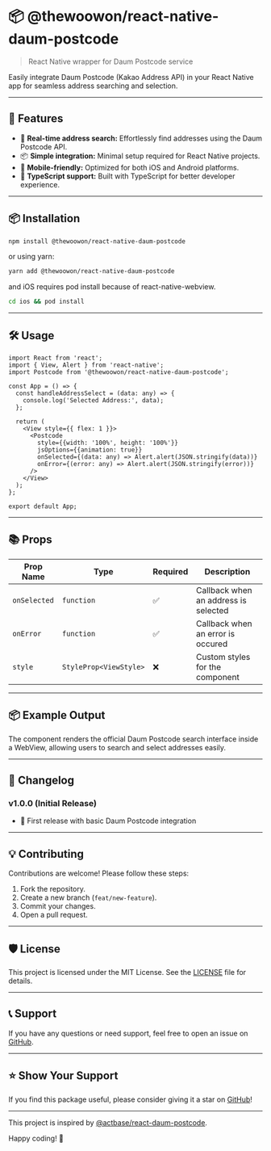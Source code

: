 # 📦 @thewoowon/react-native-daum-postcode

> React Native wrapper for Daum Postcode service

Easily integrate Daum Postcode (Kakao Address API) in your React Native app for seamless address searching and selection.

---

## 🚀 Features
- 📍 **Real-time address search:** Effortlessly find addresses using the Daum Postcode API.
- 📦 **Simple integration:** Minimal setup required for React Native projects.
- 📱 **Mobile-friendly:** Optimized for both iOS and Android platforms.
- 📡 **TypeScript support:** Built with TypeScript for better developer experience.

---

## 📦 Installation

```bash
npm install @thewoowon/react-native-daum-postcode
```

or using yarn:

```bash
yarn add @thewoowon/react-native-daum-postcode
```

and iOS requires pod install because of react-native-webview.

```bash
cd ios && pod install
```
---

## 🛠️ Usage

```tsx
import React from 'react';
import { View, Alert } from 'react-native';
import Postcode from '@thewoowon/react-native-daum-postcode';

const App = () => {
  const handleAddressSelect = (data: any) => {
    console.log('Selected Address:', data);
  };

  return (
    <View style={{ flex: 1 }}>
      <Postcode
        style={{width: '100%', height: '100%'}}
        jsOptions={{animation: true}}
        onSelected={(data: any) => Alert.alert(JSON.stringify(data))}
        onError={(error: any) => Alert.alert(JSON.stringify(error))}
      />
    </View>
  );
};

export default App;
```

---

## 📚 Props

| Prop Name       | Type                  | Required | Description                        |
|----------------|-----------------------|----------|------------------------------------|
| `onSelected`   | `function`            | ✅        | Callback when an address is selected |
| `onError`      | `function`            | ✅        | Callback when an error is occured |
| `style`        | `StyleProp<ViewStyle>`| ❌        | Custom styles for the component    |

---

## 📦 Example Output

The component renders the official Daum Postcode search interface inside a WebView, allowing users to search and select addresses easily.

---

## 📖 Changelog

### v1.0.0 (Initial Release)
- 🎉 First release with basic Daum Postcode integration

---

## 💡 Contributing

Contributions are welcome! Please follow these steps:
1. Fork the repository.
2. Create a new branch (`feat/new-feature`).
3. Commit your changes.
4. Open a pull request.

---

## 🛡️ License

This project is licensed under the MIT License. See the [LICENSE](./LICENSE) file for details.

---

## 📞 Support

If you have any questions or need support, feel free to open an issue on [GitHub](https://github.com/thewoowon/react-native-daum-postcode).

---

## ⭐ Show Your Support

If you find this package useful, please consider giving it a star on [GitHub](https://github.com/thewoowon/react-native-daum-postcode)!

---

This project is inspired by [@actbase/react-daum-postcode](https://github.com/actbase/react-daum-postcode).

Happy coding! 🚀

